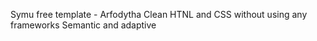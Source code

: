 Symu free template - Arfodytha
Clean HTNL and CSS without using any frameworks
Semantic and adaptive